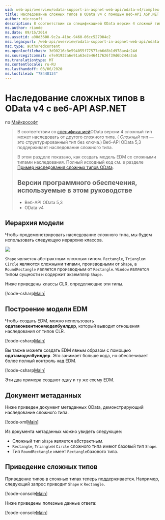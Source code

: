 ```yaml
---
uid: web-api/overview/odata-support-in-aspnet-web-api/odata-v4/complex-type-inheritance-in-odata-v4
title: Наследование сложных типов в OData v4 с помощью веб-API ASP.NET | Документация Майкрософт
author: microsoft
description: В соответствии со спецификацией OData версии 4 сложный тип может наследовать от другого сложного типа. (Сложный тип — это структурированный тип без ключа.) Веб-API...
ms.author: riande
ms.date: 09/16/2014
ms.assetid: a00d3600-9c2a-41bc-9460-06cc527904e2
msc.legacyurl: /web-api/overview/odata-support-in-aspnet-web-api/odata-v4/complex-type-inheritance-in-odata-v4
msc.type: authoredcontent
ms.openlocfilehash: 3d90216c8e594055f77577eb6d8b1d978ae4c24d
ms.sourcegitcommit: e7e91932a6e91a63e2e46417626f39d6b244a3ab
ms.translationtype: MT
ms.contentlocale: ru-RU
ms.lasthandoff: 03/06/2020
ms.locfileid: "78448134"
---
```

# <a name="complex-type-inheritance-in-odata-v4-with-aspnet-web-api"></a>Наследование сложных типов в OData v4 с веб-API ASP.NET

по [Майкрософт](https://github.com/microsoft)

> В соответствии со [спецификацией](http://www.odata.org/documentation/odata-version-4-0/)OData версии 4 сложный тип может наследовать от другого сложного типа. ( *Сложный* тип — это структурированный тип без ключа.) Веб-API OData 5,3 поддерживает наследование сложного типа.
> 
> В этом разделе показано, как создать модель EDM со сложными типами наследования. Полный исходный код см. в разделе [Пример наследования сложных типов OData](http://aspnet.codeplex.com/sourcecontrol/latest#Samples/WebApi/OData/v4/ODataComplexTypeInheritanceSample/ReadMe.txt).
> 
> ## <a name="software-versions-used-in-the-tutorial"></a>Версии программного обеспечения, используемые в этом руководстве
> 
> 
> - Веб-API OData 5,3
> - OData v4

## <a name="model-hierarchy"></a>Иерархия модели

Чтобы продемонстрировать наследование сложного типа, мы будем использовать следующую иерархию классов.

![](complex-type-inheritance-in-odata-v4/_static/image1.png)

`Shape` является абстрактным сложным типом. `Rectangle`, `Triangle`и `Circle` являются сложными типами, производными от `Shape`, а `RoundRectangle` является производным от `Rectangle`. `Window` является типом сущности и содержит экземпляр `Shape`.

Ниже приведены классы CLR, определяющие эти типы.

[!code-csharp[Main](complex-type-inheritance-in-odata-v4/samples/sample1.cs)]

## <a name="build-the-edm-model"></a>Построение модели EDM

Чтобы создать EDM, можно использовать **одатаконвентионмоделбуилдер**, который выводит отношения наследования от типов CLR.

[!code-csharp[Main](complex-type-inheritance-in-odata-v4/samples/sample2.cs)]

Вы также можете создать EDM явным образом с помощью **одатамоделбуилдер**. Это занимает больше кода, но обеспечивает более полный контроль над EDM.

[!code-csharp[Main](complex-type-inheritance-in-odata-v4/samples/sample3.cs)]

Эти два примера создают одну и ту же схему EDM.

## <a name="metadata-document"></a>Документ метаданных

Ниже приведен документ метаданных OData, демонстрирующий наследование сложного типа.

[!code-xml[Main](complex-type-inheritance-in-odata-v4/samples/sample4.xml?highlight=13,17,25,30)]

Из документа метаданных можно увидеть следующее:

- Сложный тип `Shape` является абстрактным.
- `Rectangle`, `Triangle`и `Circle` сложного типа имеют базовый тип `Shape`.
- Тип `RoundRectangle` имеет `Rectangle`базового типа.

## <a name="casting-complex-types"></a>Приведение сложных типов

Приведение типов в сложных типах теперь поддерживается. Например, следующий запрос приводит `Shape` к `Rectangle`.

[!code-console[Main](complex-type-inheritance-in-odata-v4/samples/sample5.cmd)]

Ниже приведены полезные данные ответа:

[!code-console[Main](complex-type-inheritance-in-odata-v4/samples/sample6.cmd)]
